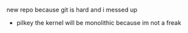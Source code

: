 new repo because git is hard and i messed up
- pilkey the kernel will be monolithic because im not a freak